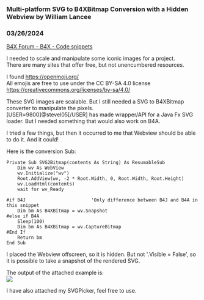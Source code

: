 ###  Multi-platform SVG to B4XBitmap Conversion with a Hidden Webview by William Lancee
### 03/26/2024
[B4X Forum - B4X - Code snippets](https://www.b4x.com/android/forum/threads/160119/)

I needed to scale and manipulate some iconic images for a project.  
There are many sites that offer free, but not unencumbered resources.  
  
I found <https://openmoji.org/>  
All emojis are free to use under the CC BY-SA 4.0 license  
<https://creativecommons.org/licenses/by-sa/4.0/>  
  
These SVG images are scalable. But I still needed a SVG to B4XBitmap converter to manipulate the pixels.  
[USER=9800]@stevel05[/USER] has made wrapper/API for a Java Fx SVG loader. But I needed something that would also work on B4A.  
  
I tried a few things, but then it occurred to me that Webview should be able to do it. And it could!  
  
Here is the conversion Sub:  

```B4X
Private Sub SVG2Bitmap(contents As String) As ResumableSub  
    Dim wv As WebView  
    wv.Initialize("wv")  
    Root.AddView(wv, -2 * Root.Width, 0, Root.Width, Root.Height)  
    wv.LoadHtml(contents)  
    wait for wv_Ready  
      
#if B4J                        'Only difference between B4J and B4A in this snippet  
    Dim bm As B4XBitmap = wv.Snapshot  
#else if B4A  
    Sleep(100)  
    Dim bm As B4XBitmap = wv.CaptureBitmap  
#End If  
    Return bm  
End Sub
```

  
  
I placed the Webview offscreen, so it is hidden. But not '.Visible = False', so it is possible to take a snapshot of the rendered SVG.  
  
The output of the attached example is:  
![](https://www.b4x.com/android/forum/attachments/152190)  
  
  
I have also attached my SVGPicker, feel free to use.